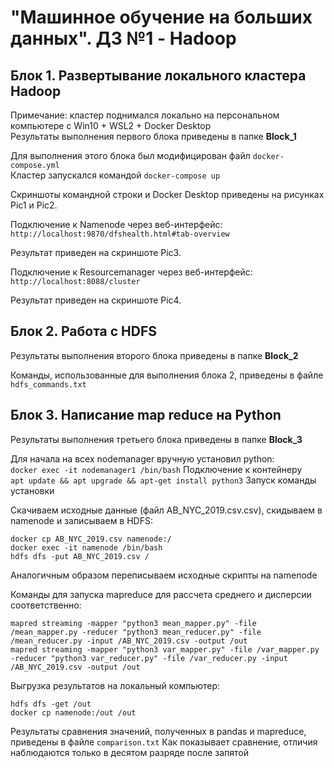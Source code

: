 # "Машинное обучение на больших данных". ДЗ №1 - Hadoop  

## Блок 1. Развертывание локального кластера Hadoop  

Примечание: кластер поднимался локально на персональном компьютере с Win10 + WSL2 + Docker Desktop  
Результаты выполнения первого блока приведены в папке **Block_1**

Для выполнения этого блока был модифицирован файл `docker-compose.yml`  
Кластер запускался командой `docker-compose up`

Скриншоты командной строки и Docker Desktop приведены на рисунках Pic1 и Pic2.  

Подключение к Namenode через веб-интерфейс:  
`http://localhost:9870/dfshealth.html#tab-overview`  

Результат приведен на скриншоте Pic3.  

Подключение к Resourcemanager через веб-интерфейс:  
`http://localhost:8088/cluster`  

Результат приведен на скриншоте Pic4.  


## Блок 2. Работа с HDFS  

Результаты выполнения второго блока приведены в папке **Block_2**

Команды, использованные для выполнения блока 2, приведены в файле `hdfs_commands.txt`


## Блок 3. Написание map reduce на Python

Результаты выполнения третьего блока приведены в папке **Block_3**

Для начала на всех nodemanager вручную установил python:  
`docker exec -it nodemanager1 /bin/bash` Подключение к контейнеру  
`apt update && apt upgrade && apt-get install python3` Запуск команды установки  

Скачиваем исходные данные (файл AB_NYC_2019.csv.csv), скидываем в namenode и записываем в HDFS:  
```
docker cp AB_NYC_2019.csv namenode:/
docker exec -it namenode /bin/bash
hdfs dfs -put AB_NYC_2019.csv /
```

Аналогичным образом переписываем исходные скрипты на namenode


Команды для запуска mapreduce для рассчета среднего и дисперсии соответственно:
```
mapred streaming -mapper "python3 mean_mapper.py" -file /mean_mapper.py -reducer "python3 mean_reducer.py" -file /mean_reducer.py -input /AB_NYC_2019.csv -output /out  
mapred streaming -mapper "python3 var_mapper.py" -file /var_mapper.py -reducer "python3 var_reducer.py" -file /var_reducer.py -input /AB_NYC_2019.csv -output /out  
```

Выгрузка результатов на локальный компьютер:
```
hdfs dfs -get /out
docker cp namenode:/out /out
```

Результаты сравнения значений, полученных в pandas и mapreduce, приведены в файле `comparison.txt`
Как показывает сравнение, отличия наблюдаются только в десятом разряде после запятой
